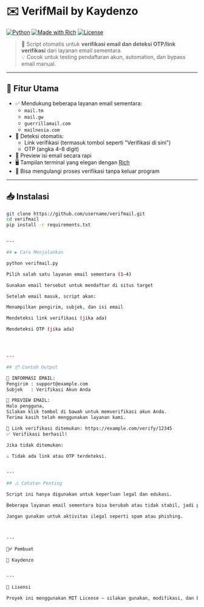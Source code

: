 # ✉️ VerifMail by Kaydenzo

[![Python](https://img.shields.io/badge/Python-3.7%2B-blue)](https://www.python.org/)
[![Made with Rich](https://img.shields.io/badge/UI-Rich-28a745)](https://github.com/Textualize/rich)
[![License](https://img.shields.io/badge/license-MIT-brightgreen.svg)](LICENSE)

> 🔐 Script otomatis untuk **verifikasi email dan deteksi OTP/link verifikasi** dari layanan email sementara.  
> 💡 Cocok untuk testing pendaftaran akun, automation, dan bypass email manual.

---

## 🚀 Fitur Utama

- ✅ Mendukung beberapa layanan email sementara:
  - `mail.tm`
  - `mail.gw`
  - `guerrillamail.com`
  - `mailnesia.com`
- 🔗 Deteksi otomatis:
  - Link verifikasi (termasuk tombol seperti "Verifikasi di sini")
  - OTP (angka 4–8 digit)
- 📩 Preview isi email secara rapi
- 🖥️ Tampilan terminal yang elegan dengan [Rich](https://github.com/Textualize/rich)
- 🔄 Bisa mengulangi proses verifikasi tanpa keluar program

---

## 📥 Instalasi

```bash
git clone https://github.com/username/verifmail.git
cd verifmail
pip install -r requirements.txt


---

## ▶️ Cara Menjalankan

python verifmail.py

Pilih salah satu layanan email sementara (1–4)

Gunakan email tersebut untuk mendaftar di situs target

Setelah email masuk, script akan:

Menampilkan pengirim, subjek, dan isi email

Mendeteksi link verifikasi (jika ada)

Mendeteksi OTP (jika ada)




---

## 📦 Contoh Output

📩 INFORMASI EMAIL:
Pengirim : support@example.com
Subjek   : Verifikasi Akun Anda

📨 PREVIEW EMAIL:
Halo pengguna,
Silakan klik tombol di bawah untuk memverifikasi akun Anda.
Terima kasih telah menggunakan layanan kami.

🔗 Link verifikasi ditemukan: https://example.com/verify/12345
✅ Verifikasi berhasil!

Jika tidak ditemukan:

⚠️ Tidak ada link atau OTP terdeteksi.


---

## ⚠️ Catatan Penting

Script ini hanya digunakan untuk keperluan legal dan edukasi.

Beberapa layanan email sementara bisa berubah atau tidak stabil, jadi pastikan mencoba dari beberapa layanan yang tersedia.

Jangan gunakan untuk aktivitas ilegal seperti spam atau phishing.



---

🙋‍♂️ Pembuat

👤 Kaydenzo


---

📄 Lisensi

Proyek ini menggunakan MIT License — silakan gunakan, modifikasi, dan bagikan dengan tetap mencantumkan kredit pembuat.
